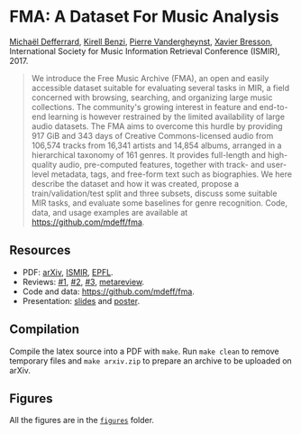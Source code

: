 # FMA: A Dataset For Music Analysis

[Michaël Defferrard](https://deff.ch),
[Kirell Benzi](https://www.kirellbenzi.com),
[Pierre Vandergheynst](https://people.epfl.ch/pierre.vandergheynst),
[Xavier Bresson](https://www.ntu.edu.sg/home/xbresson), \
International Society for Music Information Retrieval Conference (ISMIR), 2017.

> We introduce the Free Music Archive (FMA), an open and easily accessible dataset suitable for evaluating several tasks in MIR, a field concerned with browsing, searching, and organizing large music collections.
> The community's growing interest in feature and end-to-end learning is however restrained by the limited availability of large audio datasets.
> The FMA aims to overcome this hurdle by providing 917 GiB and 343 days of Creative Commons-licensed audio from 106,574 tracks from 16,341 artists and 14,854 albums, arranged in a hierarchical taxonomy of 161 genres.
> It provides full-length and high-quality audio, pre-computed features, together with track- and user-level metadata, tags, and free-form text such as biographies.
> We here describe the dataset and how it was created, propose a train/validation/test split and three subsets, discuss some suitable MIR tasks, and evaluate some baselines for genre recognition.
> Code, data, and usage examples are available at https://github.com/mdeff/fma.

## Resources

* PDF: [arXiv](https://arxiv.org/abs/1612.01840), [ISMIR](https://archives.ismir.net/ismir2017/paper/000075.pdf), [EPFL](https://infoscience.epfl.ch/record/227512).
* Reviews: [#1](ismir_review_1.txt), [#2](ismir_review_2.txt), [#3](ismir_review_3.txt), [metareview](ismir_review_4.txt).
* Code and data: <https://github.com/mdeff/fma>.
* Presentation: [slides](https://doi.org/10.5281/zenodo.1066119) and [poster](https://doi.org/10.5281/zenodo.1035847).

## Compilation

Compile the latex source into a PDF with `make`.
Run `make clean` to remove temporary files and `make arxiv.zip` to prepare an archive to be uploaded on arXiv.

## Figures

All the figures are in the [`figures`](figures/) folder.

